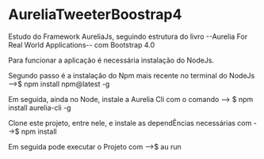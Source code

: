 # AureliaTweeterBoostrap4

Estudo do Framework AureliaJs, seguindo estrutura do livro --Aurelia For Real World Applications-- com Bootstrap 4.0

Para funcionar a aplicação é necessária instalação do NodeJs.

Segundo passo é a instalação do Npm mais recente no terminal do NodeJs  -->$ npm install npm@latest -g

Em seguida, ainda no Node, instale a Aurelia Cli com o comando --> $ npm install aurelia-cli -g

Clone este projeto, entre nele, e instale as dependÊncias necessárias com -->$ npm install

Em seguida pode executar o Projeto com -->$ au run
